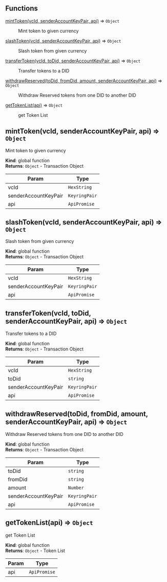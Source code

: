 ## Functions

<dl>
<dt><a href="#mintToken">mintToken(vcId, senderAccountKeyPair, api)</a> ⇒ <code>Object</code></dt>
<dd><p>Mint token to given currency</p>
</dd>
<dt><a href="#slashToken">slashToken(vcId, senderAccountKeyPair, api)</a> ⇒ <code>Object</code></dt>
<dd><p>Slash token from given currency</p>
</dd>
<dt><a href="#transferToken">transferToken(vcId, toDid, senderAccountKeyPair, api)</a> ⇒ <code>Object</code></dt>
<dd><p>Transfer tokens to a DID</p>
</dd>
<dt><a href="#withdrawReserved">withdrawReserved(toDid, fromDid, amount, senderAccountKeyPair, api)</a> ⇒ <code>Object</code></dt>
<dd><p>Withdraw Reserved tokens from one DID to another DID</p>
</dd>
<dt><a href="#getTokenList">getTokenList(api)</a> ⇒ <code>Object</code></dt>
<dd><p>get Token List</p>
</dd>
</dl>

<a name="mintToken"></a>

## mintToken(vcId, senderAccountKeyPair, api) ⇒ <code>Object</code>
Mint token to given currency

**Kind**: global function  
**Returns**: <code>Object</code> - Transaction Object  

| Param | Type |
| --- | --- |
| vcId | <code>HexString</code> | 
| senderAccountKeyPair | <code>KeyringPair</code> | 
| api | <code>ApiPromise</code> | 

<a name="slashToken"></a>

## slashToken(vcId, senderAccountKeyPair, api) ⇒ <code>Object</code>
Slash token from given currency

**Kind**: global function  
**Returns**: <code>Object</code> - Transaction Object  

| Param | Type |
| --- | --- |
| vcId | <code>HexString</code> | 
| senderAccountKeyPair | <code>KeyringPair</code> | 
| api | <code>ApiPromise</code> | 

<a name="transferToken"></a>

## transferToken(vcId, toDid, senderAccountKeyPair, api) ⇒ <code>Object</code>
Transfer tokens to a DID

**Kind**: global function  
**Returns**: <code>Object</code> - Transaction Object  

| Param | Type |
| --- | --- |
| vcId | <code>HexString</code> | 
| toDid | <code>string</code> | 
| senderAccountKeyPair | <code>KeyringPair</code> | 
| api | <code>ApiPromise</code> | 

<a name="withdrawReserved"></a>

## withdrawReserved(toDid, fromDid, amount, senderAccountKeyPair, api) ⇒ <code>Object</code>
Withdraw Reserved tokens from one DID to another DID

**Kind**: global function  
**Returns**: <code>Object</code> - Transaction Object  

| Param | Type |
| --- | --- |
| toDid | <code>string</code> | 
| fromDid | <code>string</code> | 
| amount | <code>Number</code> | 
| senderAccountKeyPair | <code>KeyringPair</code> | 
| api | <code>ApiPromise</code> | 

<a name="getTokenList"></a>

## getTokenList(api) ⇒ <code>Object</code>
get Token List

**Kind**: global function  
**Returns**: <code>Object</code> - Token List  

| Param | Type |
| --- | --- |
| api | <code>ApiPromise</code> | 

